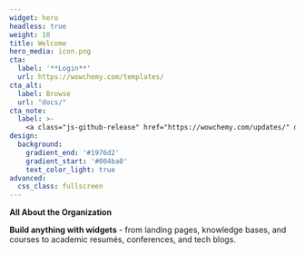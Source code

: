 ```yaml
---
widget: hero
headless: true
weight: 10
title: Welcome
hero_media: icon.png
cta:
  label: '**Login**'
  url: https://wowchemy.com/templates/
cta_alt:
  label: Browse
  url: "docs/"
cta_note:
  label: >-
    <a class="js-github-release" href="https://wowchemy.com/updates/" data-repo="gcushen/hugo-academic">Latest release<!-- V --></a>
design:
  background:
    gradient_end: '#1976d2'
    gradient_start: '#004ba0'
    text_color_light: true
advanced:
  css_class: fullscreen
---
```


**All About the Organization**

**Build anything with widgets** - from landing pages, knowledge bases, and courses to academic resumés, conferences, and tech blogs.
